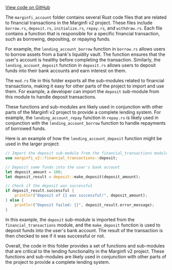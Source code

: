 [View code on GitHub](https://github.com/mrgnlabs/marginfi-v2/.autodoc/docs/json/src/instructions/marginfi_account)

The `marginfi_account` folder contains several Rust code files that are related to financial transactions in the Marginfi v2 project. These files include `borrow.rs`, `deposit.rs`, `initialize.rs`, `repay.rs`, and `withdraw.rs`. Each file contains a function that is responsible for a specific financial transaction, such as borrowing, depositing, or repaying funds.

For example, the `lending_account_borrow` function in `borrow.rs` allows users to borrow assets from a bank's liquidity vault. The function ensures that the user's account is healthy before completing the transaction. Similarly, the `lending_account_deposit` function in `deposit.rs` allows users to deposit funds into their bank accounts and earn interest on them.

The `mod.rs` file in this folder exports all the sub-modules related to financial transactions, making it easy for other parts of the project to import and use them. For example, a developer can import the `deposit` sub-module from this module to handle deposit transactions.

These functions and sub-modules are likely used in conjunction with other parts of the Marginfi v2 project to provide a complete lending system. For example, the `lending_account_repay` function in `repay.rs` is likely used in conjunction with the `lending_account_borrow` function to handle repayments of borrowed funds.

Here is an example of how the `lending_account_deposit` function might be used in the larger project:

```rust
// Import the deposit sub-module from the financial_transactions module
use marginfi_v2::financial_transactions::deposit;

// Deposit some funds into the user's bank account
let deposit_amount = 100;
let deposit_result = deposit::make_deposit(deposit_amount);

// Check if the deposit was successful
if deposit_result.successful {
    println!("Deposit of {} was successful!", deposit_amount);
} else {
    println!("Deposit failed: {}", deposit_result.error_message);
}
```

In this example, the `deposit` sub-module is imported from the `financial_transactions` module, and the `make_deposit` function is used to deposit funds into the user's bank account. The result of the transaction is then checked to see if it was successful or not.

Overall, the code in this folder provides a set of functions and sub-modules that are critical to the lending functionality in the Marginfi v2 project. These functions and sub-modules are likely used in conjunction with other parts of the project to provide a complete lending system.
